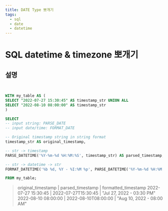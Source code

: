 ```yaml
---
title: DATE Type 뽀개기
tags:
  - sql
  - date
  - datetime
---
```


# SQL datetime & timezone 뽀개기
## 설명

```sql 
  

WITH my_table AS (
SELECT "2022-07-27 15:30:45" AS timestamp_str UNION ALL
SELECT "2022-08-10 08:00:00" AS timestamp_str
)

SELECT
-- input string: PARSE_DATE
-- input date/time: FORMAT_DATE

-- Original timestamp string in string format
timestamp_str AS original_timestamp,

-- str -> timestamp
PARSE_DATETIME('%Y-%m-%d %H:%M:%S', timestamp_str) AS parsed_timestamp,

-- str -> datetime -> str
FORMAT_DATETIME('%b %d, %Y - %I:%M %p', PARSE_DATETIME('%Y-%m-%d %H:%M:%S', timestamp_str)) AS formatted_timestamp

FROM my_table;

```
>  original_timestamp	 | parsed_timestamp |	formatted_timestamp
>   2022-07-27 15:30:45	| 2022-07-27T15:30:45 | "Jul 27, 2022 - 03:30 PM"
>   2022-08-10 08:00:00 | 2022-08-10T08:00:00 | "Aug 10, 2022 - 08:00 AM"